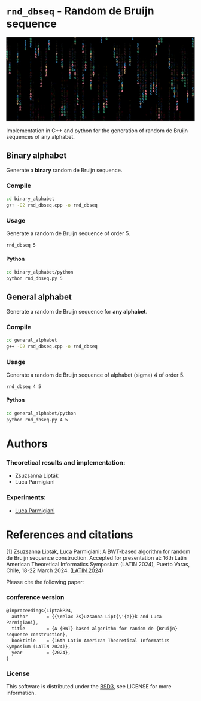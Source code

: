 # `rnd_dbseq` - Random de Bruijn sequence

![dbseqk_k4](img/matrix_dbseqk4.gif)

Implementation in C++ and python for the generation of random de Bruijn
sequences of any alphabet.

## Binary alphabet

Generate a **binary** random de Bruijn sequence.

### Compile

```bash
cd binary_alphabet
g++ -O2 rnd_dbseq.cpp -o rnd_dbseq
```

### Usage

Generate a random de Bruijn sequence of order 5.

```bash
rnd_dbseq 5
```

#### Python 

```bash
cd binary_alphabet/python
python rnd_dbseq.py 5
```

## General alphabet

Generate a random de Bruijn sequence for **any alphabet**.

### Compile

```bash
cd general_alphabet
g++ -O2 rnd_dbseq.cpp -o rnd_dbseq
```
### Usage

Generate a random de Bruijn sequence of alphabet (sigma) 4 of order 5.
```bash
rnd_dbseq 4 5
```

#### Python 

```bash
cd general_alphabet/python
python rnd_dbseq.py 4 5
```

# Authors

### Theoretical results and implementation:

* Zsuzsanna Lipták
* Luca Parmigiani

### Experiments:

* [Luca Parmigiani](https://github.com/lucaparmigiani)

# References and citations

[1] Zsuzsanna Lipták, Luca Parmigiani: A BWT-based algorithm for random de Bruijn sequence construction. Accepted for presentation at: 16th Latin American Theoretical Informatics Symposium (LATIN 2024), Puerto Varas, Chile, 18-22 March 2024. ([LATIN 2024](https://latin2024.cmm.uchile.cl/))

Please cite the following paper:

### conference version
```
@inproceedings{LiptakP24,
  author       = {{\relax Zs}uzsanna Lipt{\'{a}}k and Luca Parmigiani},
  title        = {A {BWT}-based algorithm for random de {Bruijn} sequence construction},
  booktitle    = {16th Latin American Theoretical Informatics Symposium (LATIN 2024)},
  year         = {2024},
}
```

### License

This software is distributed under the [BSD3](https://opensource.org/license/bsd-3-clause), see LICENSE for more information.
